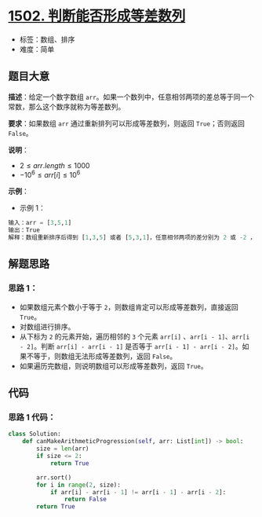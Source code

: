 # [1502. 判断能否形成等差数列](https://leetcode.cn/problems/can-make-arithmetic-progression-from-sequence/)

- 标签：数组、排序
- 难度：简单

## 题目大意

**描述**：给定一个数字数组 `arr`。如果一个数列中，任意相邻两项的差总等于同一个常数，那么这个数序就称为等差数列。

**要求**：如果数组 `arr` 通过重新排列可以形成等差数列，则返回 `True`；否则返回 `False`。

**说明**：

- $2 \le arr.length \le 1000$
- $-10^6 \le arr[i] \le 10^6$

**示例**：

- 示例 1：

```python
输入：arr = [3,5,1]
输出：True
解释：数组重新排序后得到 [1,3,5] 或者 [5,3,1]，任意相邻两项的差分别为 2 或 -2 ，可以形成等差数列。
```

## 解题思路

### 思路 1：

- 如果数组元素个数小于等于 `2`，则数组肯定可以形成等差数列，直接返回 `True`。
- 对数组进行排序。
- 从下标为 `2` 的元素开始，遍历相邻的 `3` 个元素 `arr[i]` 、`arr[i - 1]`、`arr[i - 2]`。判断 `arr[i] - arr[i - 1]` 是否等于 `arr[i - 1] - arr[i - 2]`。如果不等于，则数组无法形成等差数列，返回 `False`。
- 如果遍历完数组，则说明数组可以形成等差数列，返回 `True`。

## 代码

### 思路 1 代码：

```python
class Solution:
    def canMakeArithmeticProgression(self, arr: List[int]) -> bool:
        size = len(arr)
        if size <= 2:
            return True

        arr.sort()
        for i in range(2, size):
            if arr[i] - arr[i - 1] != arr[i - 1] - arr[i - 2]:
                return False
        return True
```

